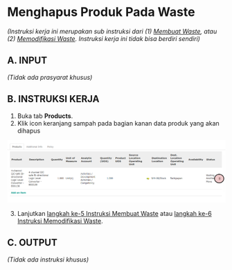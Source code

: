 # Menghapus Produk Pada Waste

*(Instruksi kerja ini merupakan sub instruksi dari (1) [Membuat Waste](./membuat.md), atau (2) [Memodifikasi Waste](./modifikasi.md). Instruksi kerja ini tidak bisa berdiri sendiri)*

## A. INPUT

*(Tidak ada prasyarat khusus)*

## B. INSTRUKSI KERJA

1. Buka tab **Products**.
2. Klik icon keranjang sampah pada bagian kanan data produk yang akan dihapus

![](../../img/waste/tombol-hapus-produk.png)

3. Lanjutkan [langkah ke-5 Instruksi Membuat Waste](./membuat.md#l5) atau [langkah ke-6 Instruksi Memodifikasi Waste](./modifikasi.md#l6).

## C. OUTPUT

*(Tidak ada instruksi khusus)*
